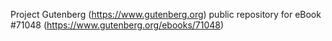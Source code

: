 Project Gutenberg (https://www.gutenberg.org) public repository for
eBook #71048 (https://www.gutenberg.org/ebooks/71048)
